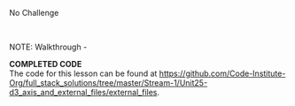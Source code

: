 No Challenge

 

NOTE: Walkthrough -

**COMPLETED CODE**  
The code for this lesson can be found
at <https://github.com/Code-Institute-Org/full_stack_solutions/tree/master/Stream-1/Unit25-d3_axis_and_external_files/external_files>.
